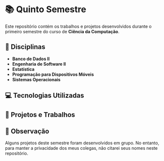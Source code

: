 # 📚 Quinto Semestre

Este repositório contém os trabalhos e projetos desenvolvidos durante o primeiro semestre do curso de **Ciência da Computação**.

## 📖 Disciplinas
- **Banco de Dados II**
- **Engenharia de Software II**
- **Estatística**
- **Programação para Dispositivos Móveis**
- **Sistemas Operacionais**

## 💻 Tecnologias Utilizadas

## 🚀 Projetos e Trabalhos

## 📝 Observação
Alguns projetos deste semestre foram desenvolvidos em grupo. No entanto, para manter a privacidade dos meus colegas, não citarei seus nomes neste repositório.
